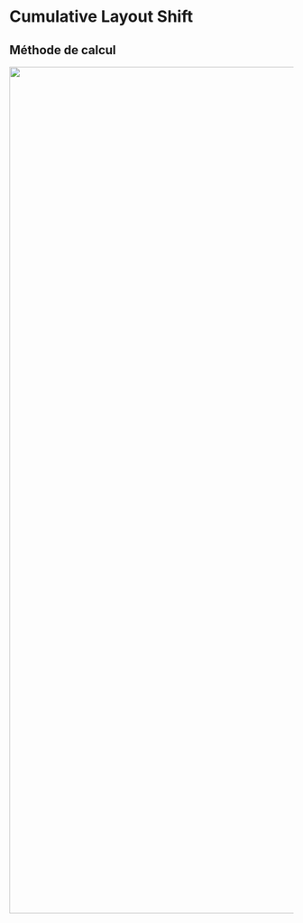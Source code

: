 # Cumulative Layout Shift

## Méthode de calcul

<img src="./assets/images/02-stability/cls-calc.svg" class="02-cls" style="width: 1500px; height: auto; display: block;"  />
